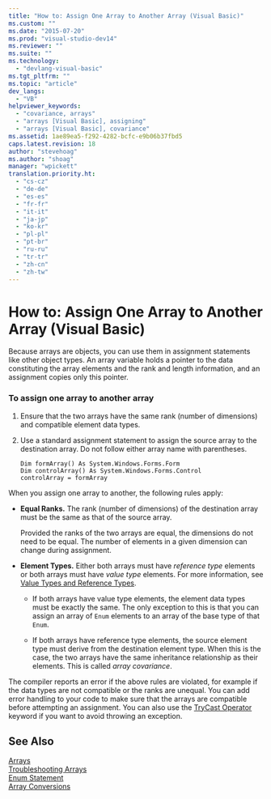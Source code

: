 ```yaml
---
title: "How to: Assign One Array to Another Array (Visual Basic)"
ms.custom: ""
ms.date: "2015-07-20"
ms.prod: "visual-studio-dev14"
ms.reviewer: ""
ms.suite: ""
ms.technology: 
  - "devlang-visual-basic"
ms.tgt_pltfrm: ""
ms.topic: "article"
dev_langs: 
  - "VB"
helpviewer_keywords: 
  - "covariance, arrays"
  - "arrays [Visual Basic], assigning"
  - "arrays [Visual Basic], covariance"
ms.assetid: 1ae89ea5-f292-4282-bcfc-e9b06b37fbd5
caps.latest.revision: 18
author: "stevehoag"
ms.author: "shoag"
manager: "wpickett"
translation.priority.ht: 
  - "cs-cz"
  - "de-de"
  - "es-es"
  - "fr-fr"
  - "it-it"
  - "ja-jp"
  - "ko-kr"
  - "pl-pl"
  - "pt-br"
  - "ru-ru"
  - "tr-tr"
  - "zh-cn"
  - "zh-tw"
---
```

# How to: Assign One Array to Another Array (Visual Basic)
Because arrays are objects, you can use them in assignment statements like other object types. An array variable holds a pointer to the data constituting the array elements and the rank and length information, and an assignment copies only this pointer.  
  
### To assign one array to another array  
  
1.  Ensure that the two arrays have the same rank (number of dimensions) and compatible element data types.  
  
2.  Use a standard assignment statement to assign the source array to the destination array. Do not follow either array name with parentheses.  
  
    ```  
    Dim formArray() As System.Windows.Forms.Form  
    Dim controlArray() As System.Windows.Forms.Control  
    controlArray = formArray  
    ```  
  
 When you assign one array to another, the following rules apply:  
  
-   **Equal Ranks.** The rank (number of dimensions) of the destination array must be the same as that of the source array.  
  
     Provided the ranks of the two arrays are equal, the dimensions do not need to be equal. The number of elements in a given dimension can change during assignment.  
  
-   **Element Types.** Either both arrays must have *reference type* elements or both arrays must have *value type* elements. For more information, see [Value Types and Reference Types](../../../../visual-basic\programming-guide\language-features\data-types/value-types-and-reference-types.md).  
  
    -   If both arrays have value type elements, the element data types must be exactly the same. The only exception to this is that you can assign an array of `Enum` elements to an array of the base type of that `Enum`.  
  
    -   If both arrays have reference type elements, the source element type must derive from the destination element type. When this is the case, the two arrays have the same inheritance relationship as their elements. This is called *array covariance*.  
  
 The compiler reports an error if the above rules are violated, for example if the data types are not compatible or the ranks are unequal. You can add error handling to your code to make sure that the arrays are compatible before attempting an assignment. You can also use the [TryCast Operator](../../../../visual-basic\language-reference\operators/trycast-operator.md) keyword if you want to avoid throwing an exception.  
  
## See Also  
 [Arrays](../../../../visual-basic\programming-guide\language-features\arrays/index.md)   
 [Troubleshooting Arrays](../../../../visual-basic\programming-guide\language-features\arrays/troubleshooting-arrays.md)   
 [Enum Statement](../../../../visual-basic\language-reference\statements/enum-statement.md)   
 [Array Conversions](../../../../visual-basic\programming-guide\language-features\data-types/array-conversions.md)